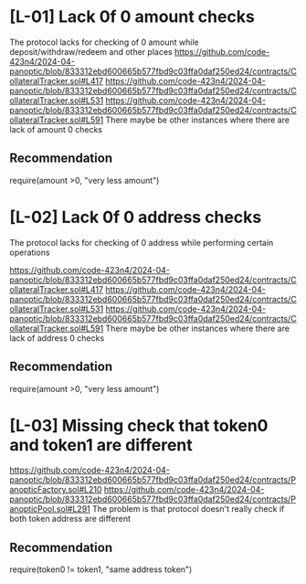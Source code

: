 # [L-01] Lack 0f 0 amount checks
The protocol lacks for checking of 0 amount while deposit/withdraw/redeem and other places
https://github.com/code-423n4/2024-04-panoptic/blob/833312ebd600665b577fbd9c03ffa0daf250ed24/contracts/CollateralTracker.sol#L417
https://github.com/code-423n4/2024-04-panoptic/blob/833312ebd600665b577fbd9c03ffa0daf250ed24/contracts/CollateralTracker.sol#L531
https://github.com/code-423n4/2024-04-panoptic/blob/833312ebd600665b577fbd9c03ffa0daf250ed24/contracts/CollateralTracker.sol#L591
There maybe be other instances where there are lack of amount 0 checks
## Recommendation
require(amount >0, "very less amount")

# [L-02] Lack 0f 0 address checks
The protocol lacks for checking of 0 address while performing certain operations 

https://github.com/code-423n4/2024-04-panoptic/blob/833312ebd600665b577fbd9c03ffa0daf250ed24/contracts/CollateralTracker.sol#L417
https://github.com/code-423n4/2024-04-panoptic/blob/833312ebd600665b577fbd9c03ffa0daf250ed24/contracts/CollateralTracker.sol#L531
https://github.com/code-423n4/2024-04-panoptic/blob/833312ebd600665b577fbd9c03ffa0daf250ed24/contracts/CollateralTracker.sol#L591
There maybe be other instances where there are lack of address 0 checks
## Recommendation
require(amount >0, "very less amount")

# [L-03] Missing check that token0 and token1 are different
https://github.com/code-423n4/2024-04-panoptic/blob/833312ebd600665b577fbd9c03ffa0daf250ed24/contracts/PanopticFactory.sol#L210
https://github.com/code-423n4/2024-04-panoptic/blob/833312ebd600665b577fbd9c03ffa0daf250ed24/contracts/PanopticPool.sol#L291
The problem is that protocol doesn't really check if both token address are different
## Recommendation
require(token0 != token1, "same address token")